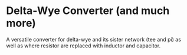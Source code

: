 # Delta-Wye Converter (and much more)

A versatile converter for delta-wye and its sister network (tee and pi) as well as where resistor are replaced with inductor and capacitor.
